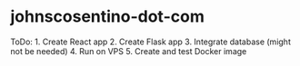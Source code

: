 # johnscosentino-dot-com

ToDo:
	1. Create React app
	2. Create Flask app
	3. Integrate database (might not be needed)
	4. Run on VPS
	5. Create and test Docker image
